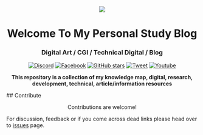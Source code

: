 <div align="center">
  <img src="https://w.wallhaven.cc/full/39/wallhaven-399z3d.jpg"/>
  <h1 align="center">Welcome To My Personal Study Blog</h1>
  <h3 align="center">Digital Art / CGI / Technical Digital / Blog</h3>
</div>

<div align="center">
  <a href="https://discord.gg/VnhuSh3"><img src="https://img.shields.io/badge/Discord-7289DA?style=for-the-badge&logo=discord&logoColor=white" alt="Discord"></a>
  <a href="https://www.facebook.com/alyssa.network0"><img src="https://img.shields.io/badge/Facebook-1877F2?style=for-the-badge&logo=facebook&logoColor=white" alt="Facebook"></a>
  <a href="https://github.com/zzinggame/Research-Development-Blog"><img src="https://img.shields.io/github/stars/zzinggame/Research-Development-Blog?color=555&logo=github&style=for-the-badge" alt="GitHub stars"></a>
  <a href="https://twitter.com/AlyssarieN"><img src="https://img.shields.io/badge/Twitter-1DA1F2?style=for-the-badge&logo=twitter&logoColor=whitee" alt="Tweet"></a>
  <a href="https://www.youtube.com/AlyssaNetwork"><img src="https://img.shields.io/badge/YouTube-FF0000?style=for-the-badge&logo=youtube&logoColor=white" alt="Youtube"></a>
</div>
<p align="center">
  <b>This repository is a collection of my knowledge map, digital, research, development, technical, article/information resources</b>
</p>
## Contribute

<p style="text-align:center;">Contributions are welcome!</p>

For discussion, feedback or if you come across dead links please head over to [issues](https://github.com/zzinggame/Research-Development-Blog/issues/) page.
